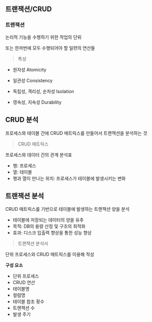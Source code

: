 ## 트랜잭션/CRUD

### 트랜잭션

논리적 기능을 수행하기 위한 작업의 단위

또는 한꺼번에 모두 수행되어야 할 일련의 연산들

> 특성

- 원자성 Atomicity

- 일관성 Consistency

- 독립성, 격리성, 순차성 Isolation

- 영속성, 지속성 Durability

## CRUD 분석

프로세스와 테이블 간에 CRUD 매트릭스를 만들어서 트랜잭션을 분석하는 것

> CRUD 매트릭스

프로세스와 데이터 간의 관계 분석표
- 행: 프로세스
- 열: 테이블
- 행과 열이 만나는 위치: 프로세스가 테이블에 발생시키는 변화

## 트랜잭션 분석

CRUD 매트릭스를 기반으로 테이블에 발생하는 트랜잭션 양을 분석
- 테이블에 저장되는 데이터의 양을 유추
- 목적: DB의 용량 산정 및 구조의 최적화
- 효과: 디스크 입출력 향상을 통한 성능 향상

> 트랜잭션 분석서

단위 프로세스와 CRUD 매트릭스를 이용해 작성

**구성 요소**
- 단위 프로세스
- CRUD 연산
- 테이블명
- 컬럼명
- 테이블 참조 횟수
- 트랜잭션 수
- 발생 주기
